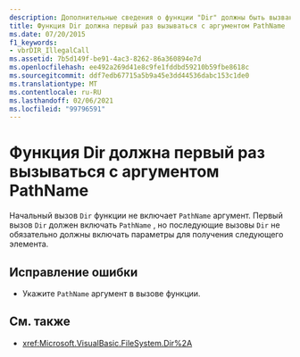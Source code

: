 ```yaml
---
description: Дополнительные сведения о функции "Dir" должны быть вызваны с аргументом "PathName".
title: Функция Dir должна первый раз вызываться с аргументом PathName
ms.date: 07/20/2015
f1_keywords:
- vbrDIR_IllegalCall
ms.assetid: 7b5d149f-be91-4ac3-8262-86a360894e7d
ms.openlocfilehash: ee492a269d41e8c9fe1fddbd59210b59fbe8618c
ms.sourcegitcommit: ddf7edb67715a5b9a45e3dd44536dabc153c1de0
ms.translationtype: MT
ms.contentlocale: ru-RU
ms.lasthandoff: 02/06/2021
ms.locfileid: "99796591"
---
```

# <a name="dir-function-must-first-be-called-with-a-pathname-argument"></a>Функция Dir должна первый раз вызываться с аргументом PathName

Начальный вызов `Dir` функции не включает `PathName` аргумент. Первый вызов `Dir` должен включать `PathName` , но последующие вызовы `Dir` не обязательно должны включать параметры для получения следующего элемента.

## <a name="to-correct-this-error"></a>Исправление ошибки

- Укажите `PathName` аргумент в вызове функции.

## <a name="see-also"></a>См. также

- <xref:Microsoft.VisualBasic.FileSystem.Dir%2A>
